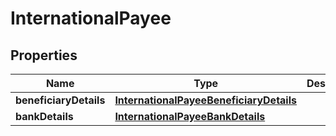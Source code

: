 
# InternationalPayee

## Properties
Name | Type | Description | Notes
------------ | ------------- | ------------- | -------------
**beneficiaryDetails** | [**InternationalPayeeBeneficiaryDetails**](InternationalPayeeBeneficiaryDetails.md) |  | 
**bankDetails** | [**InternationalPayeeBankDetails**](InternationalPayeeBankDetails.md) |  | 



